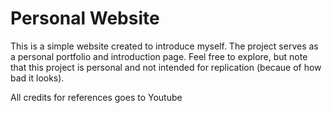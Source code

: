 # Personal Website

This is a simple website created to introduce myself. The project serves as a personal portfolio and introduction page. Feel free to explore, but note that this project is personal and not intended for replication (becaue of how bad it looks).

All credits for references goes to Youtube